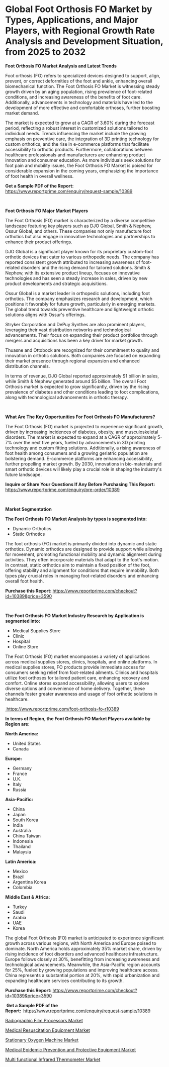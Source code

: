 <p><h1>Global Foot Orthosis FO Market by Types, Applications, and Major Players, with Regional Growth Rate Analysis and Development Situation, from 2025 to 2032</h1></p><p><strong>Foot Orthosis FO Market Analysis and Latest Trends</strong></p>
<p><p>Foot orthosis (FO) refers to specialized devices designed to support, align, prevent, or correct deformities of the foot and ankle, enhancing overall biomechanical function. The Foot Orthosis FO Market is witnessing steady growth driven by an aging population, rising prevalence of foot-related conditions, and increasing awareness of the benefits of foot care. Additionally, advancements in technology and materials have led to the development of more effective and comfortable orthoses, further boosting market demand.</p><p>The market is expected to grow at a CAGR of 3.60% during the forecast period, reflecting a robust interest in customized solutions tailored to individual needs. Trends influencing the market include the growing emphasis on preventive care, the integration of 3D printing technology for custom orthotics, and the rise in e-commerce platforms that facilitate accessibility to orthotic products. Furthermore, collaborations between healthcare professionals and manufacturers are enhancing product innovation and consumer education. As more individuals seek solutions for foot pain and mobility issues, the Foot Orthosis FO Market is poised for considerable expansion in the coming years, emphasizing the importance of foot health in overall wellness.</p></p>
<p><strong>Get a Sample PDF of the Report:&nbsp;</strong> <a href="https://www.reportprime.com/enquiry/request-sample/10389?utm_campaign=1108&utm_medium=2&utm_source=Github&utm_content=ia&utm_term=20032025&utm_id=foot-orthosis-fo">https://www.reportprime.com/enquiry/request-sample/10389</a></p>
<p>&nbsp;</p>
<p><strong>Foot Orthosis FO Major Market Players</strong></p>
<p><p>The Foot Orthosis (FO) market is characterized by a diverse competitive landscape featuring key players such as DJO Global, Smith & Nephew, Ossur Global, and others. These companies not only manufacture foot orthotics but also engage in innovative technologies and partnerships to enhance their product offerings. </p><p>DJO Global is a significant player known for its proprietary custom-foot orthotic devices that cater to various orthopedic needs. The company has reported consistent growth attributed to increasing awareness of foot-related disorders and the rising demand for tailored solutions. Smith & Nephew, with its extensive product lineup, focuses on innovative technologies and has seen a steady increase in sales, driven by new product developments and strategic acquisitions.</p><p>Ossur Global is a market leader in orthopedic solutions, including foot orthotics. The company emphasizes research and development, which positions it favorably for future growth, particularly in emerging markets. The global trend towards preventive healthcare and lightweight orthotic solutions aligns with Ossur's offerings. </p><p>Stryker Corporation and DePuy Synthes are also prominent players, leveraging their vast distribution networks and technological advancements. Their focus on expanding their product portfolios through mergers and acquisitions has been a key driver for market growth.</p><p>Thuasne and Ottobock are recognized for their commitment to quality and innovation in orthotic solutions. Both companies are focused on expanding their market presence through regional expansion and enhanced distribution channels.</p><p>In terms of revenue, DJO Global reported approximately $1 billion in sales, while Smith & Nephew generated around $5 billion. The overall Foot Orthosis market is expected to grow significantly, driven by the rising prevalence of diabetes and other conditions leading to foot complications, along with technological advancements in orthotic therapy.</p></p>
<p>&nbsp;</p>
<p><strong>What Are The Key Opportunities For Foot Orthosis FO Manufacturers?</strong></p>
<p><p>The Foot Orthosis (FO) market is projected to experience significant growth, driven by increasing incidences of diabetes, obesity, and musculoskeletal disorders. The market is expected to expand at a CAGR of approximately 5-7% over the next five years, fueled by advancements in 3D printing technology and custom fitting solutions. Additionally, a rising awareness of foot health among consumers and a growing geriatric population are bolstering demand. E-commerce platforms are enhancing accessibility, further propelling market growth. By 2030, innovations in bio-materials and smart orthotic devices will likely play a crucial role in shaping the industry's future landscape.</p></p>
<p><strong>Inquire or Share Your Questions If Any Before Purchasing This Report:</strong> <a href="https://www.reportprime.com/enquiry/pre-order/10389?utm_campaign=1108&utm_medium=2&utm_source=Github&utm_content=ia&utm_term=20032025&utm_id=foot-orthosis-fo">https://www.reportprime.com/enquiry/pre-order/10389</a></p>
<p>&nbsp;</p>
<p><strong>Market Segmentation</strong></p>
<p><strong>The Foot Orthosis FO Market Analysis by types is segmented into:</strong></p>
<p><ul><li>Dynamic Orthotics</li><li>Static Orthotics</li></ul></p>
<p><p>The foot orthosis (FO) market is primarily divided into dynamic and static orthotics. Dynamic orthotics are designed to provide support while allowing for movement, promoting functional mobility and dynamic alignment during activities. They often incorporate materials that adapt to the foot's motion. In contrast, static orthotics aim to maintain a fixed position of the foot, offering stability and alignment for conditions that require immobility. Both types play crucial roles in managing foot-related disorders and enhancing overall foot health.</p></p>
<p><strong>Purchase this Report:&nbsp;</strong><a href="https://www.reportprime.com/checkout?id=10389&price=3590&utm_campaign=1108&utm_medium=2&utm_source=Github&utm_content=ia&utm_term=20032025&utm_id=foot-orthosis-fo">https://www.reportprime.com/checkout?id=10389&price=3590</a></p>
<p>&nbsp;</p>
<p><strong>The Foot Orthosis FO Market Industry Research by Application is segmented into:</strong></p>
<p><ul><li>Medical Supplies Store</li><li>Clinic</li><li>Hospital</li><li>Online Store</li></ul></p>
<p><p>The Foot Orthosis (FO) market encompasses a variety of applications across medical supplies stores, clinics, hospitals, and online platforms. In medical supplies stores, FO products provide immediate access for consumers seeking relief from foot-related ailments. Clinics and hospitals utilize foot orthoses for tailored patient care, enhancing recovery and comfort. Online stores expand accessibility, allowing users to explore diverse options and convenience of home delivery. Together, these channels foster greater awareness and usage of foot orthotic solutions in healthcare.</p></p>
<p><a href="https://www.reportprime.com/foot-orthosis-fo-r10389?utm_campaign=1108&utm_medium=2&utm_source=Github&utm_content=ia&utm_term=20032025&utm_id=foot-orthosis-fo">&nbsp;https://www.reportprime.com/foot-orthosis-fo-r10389</a></p>
<p><strong>In terms of Region, the Foot Orthosis FO Market Players available by Region are:</strong></p>
<p>
    <p> <strong> North America: </strong>
        <ul>
            <li>United States</li>
            <li>Canada</li>
        </ul>
        </p> 
    <p> <strong> Europe: </strong>
        <ul>
            <li>Germany</li>
            <li>France</li>
            <li>U.K.</li>
            <li>Italy</li>
            <li>Russia</li>
        </ul>
        </p> 
    <p> <strong> Asia-Pacific: </strong>
        <ul>
            <li>China</li>
            <li>Japan</li>
            <li>South Korea</li>
            <li>India</li>
            <li>Australia</li>
            <li>China Taiwan</li>
            <li>Indonesia</li>
            <li>Thailand</li>
            <li>Malaysia</li>
        </ul>
        </p> 
    <p> <strong> Latin America: </strong>
        <ul>
            <li>Mexico</li>
            <li>Brazil</li>
            <li>Argentina Korea</li>
            <li>Colombia</li>
        </ul>
        </p> 
    <p> <strong> Middle East & Africa: </strong>
        <ul>
            <li>Turkey</li>
            <li>Saudi</li>
            <li>Arabia</li>
            <li>UAE</li>
            <li>Korea</li>
        </ul>
    </p>
    </p>
<p><p>The global Foot Orthosis (FO) market is anticipated to experience significant growth across various regions, with North America and Europe poised to dominate. North America holds approximately 35% market share, driven by rising incidence of foot disorders and advanced healthcare infrastructure. Europe follows closely at 30%, benefitting from increasing awareness and technological advancements. Meanwhile, the Asia-Pacific region accounts for 25%, fueled by growing populations and improving healthcare access. China represents a substantial portion at 20%, with rapid urbanization and expanding healthcare services contributing to its growth.</p></p>
<p><strong>Purchase this Report: </strong><a href="https://www.reportprime.com/checkout?id=10389&price=3590&utm_campaign=1108&utm_medium=2&utm_source=Github&utm_content=ia&utm_term=20032025&utm_id=foot-orthosis-fo">https://www.reportprime.com/checkout?id=10389&price=3590</a></p>
<p>&nbsp;<strong>Get a Sample PDF of the Report:&nbsp;&nbsp;</strong><a href="https://www.reportprime.com/enquiry/request-sample/10389?utm_campaign=1108&utm_medium=2&utm_source=Github&utm_content=ia&utm_term=20032025&utm_id=foot-orthosis-fo">https://www.reportprime.com/enquiry/request-sample/10389</a></p>
<p><strong></strong></p>
<p><p><a href="https://github.com/ozolsgasko02/Market-Research-Report-List-1/blob/main/radiographic-film-processors-market.md?utm_campaign=1108&utm_medium=2&utm_source=Github&utm_content=ia&utm_term=20032025&utm_id=foot-orthosis-fo">Radiographic Film Processors Market</a></p><p><a href="https://github.com/mynaoanes/Market-Research-Report-List-1/blob/main/medical-resuscitation-equipment-market.md?utm_campaign=1108&utm_medium=2&utm_source=Github&utm_content=ia&utm_term=20032025&utm_id=foot-orthosis-fo">Medical Resuscitation Equipment Market</a></p><p><a href="https://github.com/borknyberg/Market-Research-Report-List-1/blob/main/stationary-oxygen-machine-market.md?utm_campaign=1108&utm_medium=2&utm_source=Github&utm_content=ia&utm_term=20032025&utm_id=foot-orthosis-fo">Stationary Oxygen Machine Market</a></p><p><a href="https://github.com/puhakhommabh/Market-Research-Report-List-1/blob/main/medical-epidemic-prevention-and-protective-equipment-market.md?utm_campaign=1108&utm_medium=2&utm_source=Github&utm_content=ia&utm_term=20032025&utm_id=foot-orthosis-fo">Medical Epidemic Prevention and Protective Equipment Market</a></p><p><a href="https://github.com/alrogikrosa/Market-Research-Report-List-1/blob/main/multi-functional-infrared-thermometer-market.md?utm_campaign=1108&utm_medium=2&utm_source=Github&utm_content=ia&utm_term=20032025&utm_id=foot-orthosis-fo">Multi functional Infrared Thermometer Market</a></p></p>